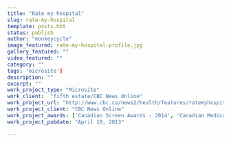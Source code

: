 ```yaml
---
title: "Rate my hospital"
slug: rate-my-hospital
template: posts.hbt
status: publish
author: "monkeycycle"
image_featured: rate-my-hospital-profile.jpg
gallery_featured: ""
video_featured: ""
category: ""
tags: 'microsite']
description: ""
excerpt: ""
work_project_type: "Microsite"
work_client:  "fifth estate/CBC News Online"
work_project_url: "http://www.cbc.ca/news2/health/features/ratemyhospital/"
work_project_client: "CBC News Online"
work_project_awards: ['Canadian Screen Awards - 2014', 'Canadian Medical Association - Media Award for Health Reporting 2014']
work_project_pubdate: "April 10, 2013"

---
```

